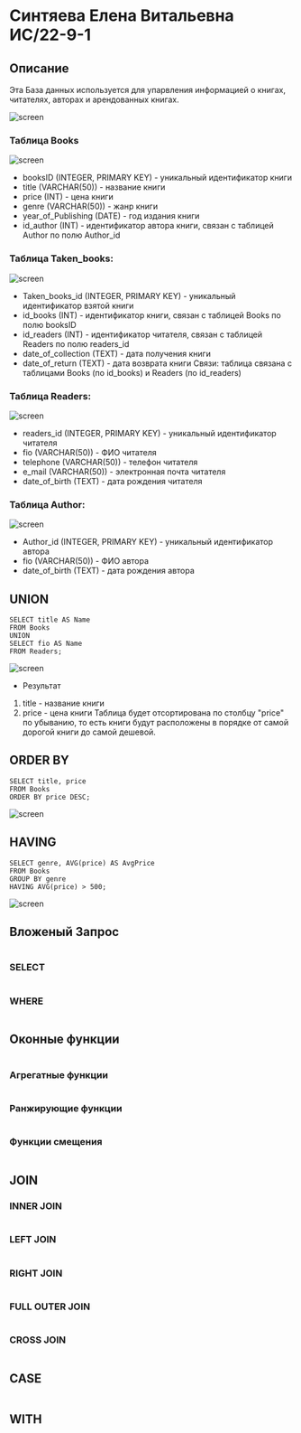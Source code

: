 # Синтяева Елена Витальевна ИС/22-9-1

## Описание

Эта База данных используется для упарвления информацией о книгах, читателях, авторах и арендованных книгах.

![screen](screenshots/image2.png)



### Таблица Books
![screen](screenshots/image3.png)

 - booksID (INTEGER, PRIMARY KEY) - уникальный идентификатор книги
 - title (VARCHAR(50)) - название книги
 - price (INT) - цена книги
 - genre (VARCHAR(50)) - жанр книги
 - year_of_Publishing (DATE) - год издания книги
 - id_author (INT) - идентификатор автора книги, связан с таблицей Author по полю Author_id

 ### Таблица Taken_books:
![screen](screenshots/image4.png)

 - Taken_books_id (INTEGER, PRIMARY KEY) - уникальный идентификатор взятой книги
 - id_books (INT) - идентификатор книги, связан с таблицей Books по полю booksID
 - id_readers (INT) - идентификатор читателя, связан с таблицей Readers по полю readers_id
 - date_of_collection (TEXT) - дата получения книги
 - date_of_return (TEXT) - дата возврата книги
Связи: таблица связана с таблицами Books (по id_books) и Readers (по id_readers)


### Таблица Readers:
![screen](screenshots/image5.png)

 - readers_id (INTEGER, PRIMARY KEY) - уникальный идентификатор читателя
 - fio (VARCHAR(50)) - ФИО читателя
 - telephone (VARCHAR(50)) - телефон читателя
 - e_mail (VARCHAR(50)) - электронная почта читателя
 - date_of_birth (TEXT) - дата рождения читателя


### Таблица Author:
![screen](screenshots/image6.png)

 - Author_id (INTEGER, PRIMARY KEY) - уникальный идентификатор автора
 - fio (VARCHAR(50)) - ФИО автора
 - date_of_birth (TEXT) - дата рождения автора

## UNION
```
SELECT title AS Name
FROM Books
UNION
SELECT fio AS Name
FROM Readers;
```
![screen](screenshots/image7.png)

- Результат
1. title - название книги
2. price - цена книги
Таблица будет отсортирована по столбцу "price" по убыванию, то есть книги будут расположены в порядке от самой дорогой книги до самой дешевой.

## ORDER BY
```
SELECT title, price
FROM Books
ORDER BY price DESC;
```
![screen](screenshots/image8.png)

## HAVING
```
SELECT genre, AVG(price) AS AvgPrice
FROM Books
GROUP BY genre
HAVING AVG(price) > 500;
```
![screen](screenshots/image9.png)

## Вложеный Запрос
```
```
### SELECT
```
```
### WHERE
```
```

## Оконные функции 
```
```
### Агрегатные функции
```
```
### Ранжирующие функции
```
```
### Функции смещения
```
```
## JOIN 

### INNER JOIN
```
```
### LEFT JOIN
```
```
### RIGHT JOIN
```
```
### FULL OUTER JOIN 
```
```
### CROSS JOIN
```
```
## CASE 
```
```
## WITH
```
```
